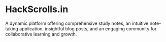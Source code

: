 # HackScrolls.in
A dynamic platform offering comprehensive study notes, an intuitive note-taking application, insightful blog posts, and an engaging community for collaborative learning and growth.
